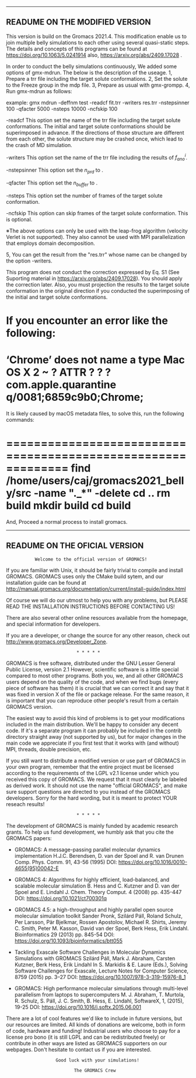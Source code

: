 ---------------------------------
READUME ON THE MODIFIED VERSION
---------------------------------
This version is build on the Gromacs 2021.4.
This modification enable us to join multiple belly simulations to each other using several quasi-static steps. The details and concepts of this programs can be found at
https://doi.org/10.1063/5.0241914
also,
https://arxiv.org/abs/2409.17028
.

In order to conduct the belly simulations continuously, We added some options of gmx-mdrun.
The below is the description of the useage.
1, Prepare a trr file including the target solute conformations.
2, Set the solute to the Freeze group in the mdp file.
3, Prepare as usual with gmx-grompp.
4, Run gmx-mdrun as follows:

example: gmx mdrun -deffnm test -readcf fit.trr -writers res.trr -nstepsinner 100 -qfacter 5000 -nsteps 10000 -ncfskip 100

-readcf <trr file>
This option set the name of the trr file including the target solute conformations.
The initial and target solute conformations should be superimposed in advance.
If the directions of those structure are different from each other, the solute structure may be crashed once, which lead to the crash of MD simulation.

-writers <trr file>
This option set the name of the trr file including the results of $f_{ano}^i$.

-nstepsinner <int>
This option set the $n_{prd}$ to <int>.

-qfacter <int>
This option set the $n_{buffer}$ to <int>.

-nsteps <int>
This option set the number of frames of the target solute conformation.

-ncfskip <int>
This option can skip <int> frames of the target solute conformation.
This is optional.

※The above options can only be used with the leap-frog algorithm (velocity Verlet is not supported). They also cannot be used with MPI parallelization that employs domain decomposition.

5, You can get the result from the "res.trr" whose name can be changed by the option -writers.

This program does not conduct the correction expressed by Eq. S1 (See Suporting material in https://arxiv.org/abs/2409.17028). You should apply the correction later. Also, you must projection the results to the target solute conformation in the original direction if you conducted the superimposing of the initial and target solute conformations.

If you encounter an error like the following:
=======================================
‘Chrome’ does not name a type
     Mac OS X                2   ~      ?                                      ATTR       ?   ?                     ?     com.apple.quarantine q/0081;6859c9b0;Chrome; 
=======================================

It is likely caused by macOS metadata files, to solve this, run the following commands:

=============================================================
find /home/users/caj/gromacs2021_belly/src -name "._*" -delete
cd ..
rm build
mkdir build
cd build
=============================================================
And, Proceed a normal process to install gromacs.

---------------------------------
READUME ON THE OFICIAL VERSION
---------------------------------

               Welcome to the official version of GROMACS!

If you are familiar with Unix, it should be fairly trivial to compile and
install GROMACS. GROMACS uses only the CMake build sytem, and our
installation guide can be found at
http://manual.gromacs.org/documentation/current/install-guide/index.html

Of course we will do our utmost to help you with any problems, but PLEASE 
READ THE INSTALLATION INSTRUCTIONS BEFORE CONTACTING US!

There are also several other online resources available from the homepage, 
and special information for developers.

If you are a developer, or change the source for any other reason, check
out http://www.gromacs.org/Developer_Zone.

                               * * * * *

GROMACS is free software, distributed under the GNU Lesser General
Public License, version 2.1 However, scientific software is a little
special compared to most other programs. Both you, we, and all other
GROMACS users depend on the quality of the code, and when we find bugs
(every piece of software has them) it is crucial that we can correct
it and say that it was fixed in version X of the file or package
release. For the same reason, it is important that you can reproduce
other people's result from a certain GROMACS version.

The easiest way to avoid this kind of problems is to get your modifications
included in the main distribution. We'll be happy to consider any decent 
code. If it's a separate program it can probably be included in the contrib 
directory straight away (not supported by us), but for major changes in the 
main code we appreciate if you first test that it works with (and without) 
MPI, threads, double precision, etc.

If you still want to distribute a modified version or use part of GROMACS
in your own program, remember that the entire project must be licensed
according to the requirements of the LGPL v2.1 license under which you
received this copy of GROMACS. We request that it must clearly be labeled as
derived work. It should not use the name "official GROMACS", and make
sure support questions are directed to you instead of the GROMACS developers.
Sorry for the hard wording, but it is meant to protect YOUR reseach results!

                               * * * * *

The development of GROMACS is mainly funded by academic research grants. 
To help us fund development, we humbly ask that you cite the GROMACS papers:

* GROMACS: A message-passing parallel molecular dynamics implementation
  H.J.C. Berendsen, D. van der Spoel and R. van Drunen
  Comp. Phys. Comm. 91, 43-56 (1995)
  DOI: https://doi.org/10.1016/0010-4655(95)00042-E
 
* GROMACS 4: Algorithms for highly efficient, load-balanced, and scalable
  molecular simulation
  B. Hess and C. Kutzner and D. van der Spoel and E. Lindahl
  J. Chem. Theory Comput. 4 (2008) pp. 435-447
  DOI: https://doi.org/10.1021/ct700301q

* GROMACS 4.5: a high-throughput and highly parallel open source
  molecular simulation toolkit
  Sander Pronk, Szilárd Páll, Roland Schulz, Per Larsson, Pär Bjelkmar,
  Rossen Apostolov, Michael R. Shirts, Jeremy C. Smith, Peter M. Kasson,
  David van der Spoel, Berk Hess, Erik Lindahl.
  Bioinformatics 29 (2013) pp. 845-54
  DOI: https://doi.org/10.1093/bioinformatics/btt055

* Tackling Exascale Software Challenges in Molecular Dynamics Simulations
  with GROMACS
  Szilárd Páll, Mark J. Abraham, Carsten Kutzner, Berk Hess, Erik Lindahl
  In S. Markidis & E. Laure (Eds.), Solving Software Challenges for Exascale,
  Lecture Notes for Computer Science, 8759 (2015) pp. 3–27
  DOI: https://doi.org/10.1007/978-3-319-15976-8_1

* GROMACS: High performance molecular simulations through multi-level parallelism from laptops to supercomputers
  M. J. Abraham, T. Murtola, R. Schulz, S. Páll, J. C. Smith, B. Hess, E. Lindahl,
  SoftwareX, 1, (2015), 19-25
  DOI: https://doi.org/10.1016/j.softx.2015.06.001

There are a lot of cool features we'd like to include in future versions,
but our resources are limited. All kinds of donations are welcome, both in 
form of code, hardware and funding! Industrial users who choose to pay
for a license pro bono (it is still LGPL and can be redistributed freely) or
contribute in other ways are listed as GROMACS supporters on our webpages. 
Don't hesitate to contact us if you are interested.


                       Good luck with your simulations!

                              The GROMACS Crew
